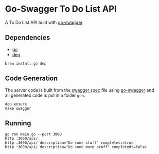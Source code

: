 # Go-Swagger To Do List API

A To Do List API built with [go-swagger](https://goswagger.io/).

## Dependencies

*   [go](https://golang.org/)
*   [dep](https://github.com/golang/dep)

```shell
brew install go dep
```

## Code Generation

The server code is built from the [swagger spec](./swagger.yml) file using
[go-swagger](https://goswagger.io/) and all generated code is put in a folder
`gen`.

```shell
dep ensure
make swagger
```

## Running

```shell
go run main.go --port 3000
http :3000/api/
http :3000/api/ description="Do some stuff" completed:=true
http :3000/api/ description="Do some more stuff" completed:=false
```
